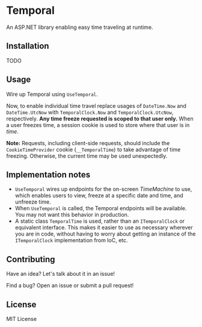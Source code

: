 # Temporal

An ASP.NET library enabling easy time traveling at runtime.

## Installation

TODO

<!--
The package is not yet ready:

Install the [Temporal](https://www.nuget.org/packages/Temporal) NuGet package.

```
PM> Install-Package Temporal
```
-->

## Usage

Wire up Temporal using `UseTemporal`.

Now, to enable individual time travel replace usages of `DateTime.Now` and `DateTime.UtcNow` with `TemporalClock.Now` and `TemporalClock.UtcNow`, respectively. **Any time freeze requested is scoped to that user only.** When a user freezes time, a session cookie is used to store where that user is in *time*.

**Note:** Requests, including client-side requests, should include the `CookieTimeProvider` cookie (`__TemporalTime`) to take advantage of time freezing. Otherwise, the current time may be used unexpectedly.

## Implementation notes

- `UseTemporal` wires up endpoints for the on-screen *TimeMachine* to use, which enables users to view, freeze at a specific date and time, and unfreeze time.
- When `UseTemporal` is called, the Temporal endpoints will be available. You may not want this behavior in production.
- A static class `TemporalTime` is used, rather than an `ITemporalClock` or equivalent interface. This makes it easier to use as necessary wherever you are in code, without having to worry about getting an instance of the `ITemporalClock` implementation from IoC, etc.

## Contributing

Have an idea? Let's talk about it in an issue!

Find a bug? Open an issue or submit a pull request!

## License

MIT License
